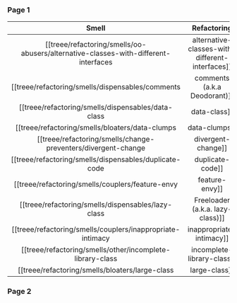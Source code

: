 ### Page 1

|                                                                Smell                                                                |                                                                                                                                                                                                                                                                                                                                                         Refactoring                                                                                                                                                                                                                                                                                                                                                         |
|:-----------------------------------------------------------------------------------------------------------------------------------:|:---------------------------------------------------------------------------------------------------------------------------------------------------------------------------------------------------------------------------------------------------------------------------------------------------------------------------------------------------------------------------------------------------------------------------------------------------------------------------------------------------------------------------------------------------------------------------------------------------------------------------------------------------------------------------------------------------------------------------:|
| [[treee/refactoring/smells/oo-abusers/alternative-classes-with-different-interfaces|alternative-classes-with-different-interfaces]] |                                                                                                                                                                                                                                                  Unify Interfaces with Adapter <br /> [[treee/refactoring/techniques/simplifying-method-calls/rename-method|rename-method]] <br/> [[treee/refactoring/techniques/moving-features-between-objects/move-method|move-method]]                                                                                                                                                                                                                                                  |
|                            [[treee/refactoring/smells/dispensables/comments|comments (a.k.a Deodorant)]]                            |                                                                                                                                                                                                              [[treee/refactoring/techniques/simplifying-method-calls/rename-method|rename-method]]  <br/> [[treee/refactoring/techniques/composing-methods/extract-method|extract-method]] <br/> [[treee/refactoring/techniques/simplifying-conditional-expressions/introduce-assertion|introduce-assertion]]                                                                                                                                                                                                               |
|                                   [[treee/refactoring/smells/dispensables/data-class|data-class]]                                   |                                                                                                                                                                                                                  [[treee/refactoring/techniques/moving-features-between-objects/move-method|move-method]] <br/> [[treee/refactoring/techniques/organizing-data/encapsulate-field|encapsulate-field]] <br/> [[treee/refactoring/techniques/organizing-data/encapsulate-collection|encapsulate-collection]]                                                                                                                                                                                                                   |
|                                    [[treee/refactoring/smells/bloaters/data-clumps|data-clumps]]                                    |                                                                                                                                                                                               [[treee/refactoring/techniques/moving-features-between-objects/extract-class|extract-class]] <br/> [[treee/refactoring/techniques/simplifying-method-calls/preserve-whole-object|preserve-whole-object]] <br/> [[treee/refactoring/techniques/simplifying-method-calls/introduce-parameter-object|introduce-parameter-object]]                                                                                                                                                                                                |
|                          [[treee/refactoring/smells/change-preventers/divergent-change|divergent-change]]                           |                                                                                                                                                                                                                                                                                                                [[treee/refactoring/techniques/moving-features-between-objects/extract-class|extract-class]]                                                                                                                                                                                                                                                                                                                 |
|                               [[treee/refactoring/smells/dispensables/duplicate-code|duplicate-code]]                               | [[treee/refactoring/techniques/composing-methods/extract-method|extract-method]] <br/> [[treee/refactoring/techniques/moving-features-between-objects/extract-class|extract-class]] <br/>  [[treee/refactoring/techniques/dealing-with-generalization/form-template-method|form-template-method]] <br/> [[treee/refactoring/techniques/simplifying-conditional-expressions/introduce-null-object|introduce-null-object]] <br/> [[treee/refactoring/techniques/dealing-with-generalization/pull-up-method|pull-up-method]] <br/> [[treee/refactoring/techniques/dealing-with-generalization/pull-up-field|pull-up-field]] <br/> [[treee/refactoring/techniques/composing-methods/substitute-algorithm|substitute-algorithm]] |
|                                   [[treee/refactoring/smells/couplers/feature-envy|feature-envy]]                                   |                                                                                                                                                                                                                        [[treee/refactoring/techniques/composing-methods/extract-method|extract-method]] <br/> [[treee/refactoring/techniques/moving-features-between-objects/move-method|move-method]] <br/> [[treee/refactoring/techniques/moving-features-between-objects/move-field|move-field]]                                                                                                                                                                                                                         |
|                         [[treee/refactoring/smells/dispensables/lazy-class|Freeloader (a.k.a. lazy-class)]]                         |                                                                                                                                                                                                                                                 [[treee/refactoring/techniques/dealing-with-generalization/collapse-hierarchy|collapse-hierarchy]] <br/> [[treee/refactoring/techniques/moving-features-between-objects/inline-class|inline-class]] <br/> inline Singleton                                                                                                                                                                                                                                                  |
|                         [[treee/refactoring/smells/couplers/inappropriate-intimacy|inappropriate-intimacy]]                         |             [[treee/refactoring/techniques/moving-features-between-objects/move-method|move-method]] <br/> [[treee/refactoring/techniques/moving-features-between-objects/move-field|move-field]] <br/> [[treee/refactoring/techniques/organizing-data/change-bidirectional-association-to-unidirectional|change-bidirectional-association-to-unidirectional]] <br/> [[treee/refactoring/techniques/moving-features-between-objects/extract-class|extract-class]] <br/> [[treee/refactoring/techniques/moving-features-between-objects/hide-delegate|hide-delegate]] <br/> [[treee/refactoring/techniques/dealing-with-generalization/replace-inheritance-with-delegation|replace-inheritance-with-delegation]]             |
|                        [[treee/refactoring/smells/other/incomplete-library-class|incomplete-library-class]]                         |                                                                                                                                                                                                                                        [[treee/refactoring/techniques/moving-features-between-objects/introduce-foreign-method|introduce-foreign-method]] <br/> [[treee/refactoring/techniques/moving-features-between-objects/introduce-local-extension|introduce-local-extension]]                                                                                                                                                                                                                                        |
|                                    [[treee/refactoring/smells/bloaters/large-class|large-class]]                                    | [[treee/refactoring/techniques/moving-features-between-objects/extract-class|extract-class]] <br/> [[treee/refactoring/techniques/dealing-with-generalization/extract-subclass|extract-subclass]] <br/> [[treee/refactoring/techniques/dealing-with-generalization/extract-interface|extract-interface]] <br/> [[treee/refactoring/techniques/organizing-data/replace-data-value-with-object|replace-data-value-with-object]] <br/> Replace Conditional Dispatcher with Command <br/> Replace Implicit Language with Interpreter <br/> Replace State-Altering Conditionals with State                                                                                                                                                                                                                                                                                                                                                                                                                                                                                                                                                                                                                                                                                                                            |

### Page 2